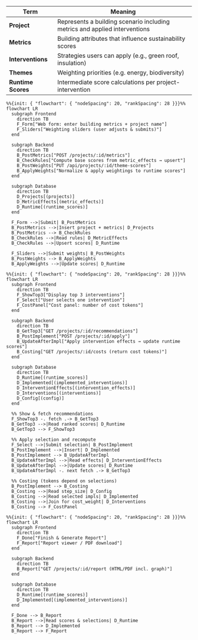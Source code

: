 | Term               | Meaning                                                                    |
| ------------------ | -------------------------------------------------------------------------- |
| **Project**        | Represents a building scenario including metrics and applied interventions |
| **Metrics**        | Building attributes that influence sustainability scores                   |
| **Interventions**  | Strategies users can apply (e.g., green roof, insulation)                  |
| **Themes**         | Weighting priorities (e.g. energy, biodiversity)                           |
| **Runtime Scores** | Intermediate score calculations per project-intervention                   |


```mermaid
%%{init: { "flowchart": { "nodeSpacing": 20, "rankSpacing": 28 }}}%%
flowchart LR
  subgraph Frontend
    direction TB
    F_Form["Web form: enter building metrics + project name"]
    F_Sliders["Weighting sliders (user adjusts & submits)"]
  end

  subgraph Backend
    direction TB
    B_PostMetrics["POST /projects/:id/metrics"]
    B_CheckRules["Compute base scores from metric_effects → upsert"]
    B_PostWeights["PUT /api/projects/:id/theme-scores"]
    B_ApplyWeights["Normalize & apply weightings to runtime scores"]
  end

  subgraph Database
    direction TB
    D_Projects[(projects)]
    D_MetricEffects[(metric_effects)]
    D_Runtime[(runtime_scores)]
  end

  F_Form -->|Submit| B_PostMetrics
  B_PostMetrics -->|Insert project + metrics| D_Projects
  B_PostMetrics --> B_CheckRules
  B_CheckRules -->|Read rules| D_MetricEffects
  B_CheckRules -->|Upsert scores| D_Runtime

  F_Sliders -->|Submit weights| B_PostWeights
  B_PostWeights --> B_ApplyWeights
  B_ApplyWeights -->|Update scores| D_Runtime

```

```mermaid
%%{init: { "flowchart": { "nodeSpacing": 20, "rankSpacing": 28 }}}%%
flowchart LR
  subgraph Frontend
    direction TB
    F_ShowTop3["Display top 3 interventions"]
    F_Select["User selects one intervention"]
    F_CostPanel["Cost panel: number of cost tokens"]
  end

  subgraph Backend
    direction TB
    B_GetTop3["GET /projects/:id/recommendations"]
    B_PostImplement["POST /projects/:id/apply"]
    B_UpdateAfterImpl["Apply intervention effects → update runtime scores"]
    B_Costing["GET /projects/:id/costs (return cost tokens)"]
  end

  subgraph Database
    direction TB
    D_Runtime[(runtime_scores)]
    D_Implemented[(implemented_interventions)]
    D_InterventionEffects[(intervention_effects)]
    D_Interventions[(interventions)]
    D_Config[(config)]
  end

  %% Show & fetch recommendations
  F_ShowTop3 -. fetch .-> B_GetTop3
  B_GetTop3 -->|Read ranked scores| D_Runtime
  B_GetTop3 --> F_ShowTop3

  %% Apply selection and recompute
  F_Select -->|Submit selection| B_PostImplement
  B_PostImplement -->|Insert| D_Implemented
  B_PostImplement --> B_UpdateAfterImpl
  B_UpdateAfterImpl -->|Read effects| D_InterventionEffects
  B_UpdateAfterImpl -->|Update scores| D_Runtime
  B_UpdateAfterImpl -. next fetch .-> B_GetTop3

  %% Costing (tokens depend on selections)
  B_PostImplement --> B_Costing
  B_Costing -->|Read step_size| D_Config
  B_Costing -->|Read selected impls| D_Implemented
  B_Costing -->|Join for cost_weight| D_Interventions
  B_Costing --> F_CostPanel
```

```mermaid
%%{init: { "flowchart": { "nodeSpacing": 20, "rankSpacing": 28 }}}%%
flowchart LR
  subgraph Frontend
    direction TB
    F_Done["Finish & Generate Report"]
    F_Report["Report viewer / PDF download"]
  end

  subgraph Backend
    direction TB
    B_Report["GET /projects/:id/report (HTML/PDF incl. graph)"]
  end

  subgraph Database
    direction TB
    D_Runtime[(runtime_scores)]
    D_Implemented[(implemented_interventions)]
  end

  F_Done --> B_Report
  B_Report -->|Read scores & selections| D_Runtime
  B_Report --> D_Implemented
  B_Report --> F_Report
```
